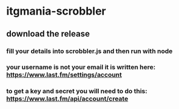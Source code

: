 # itgmania-scrobbler
## download the release
### fill your details into scrobbler.js and then run with node
### your username is not your email it is written here: https://www.last.fm/settings/account
### to get a key and secret you will need to do this: https://www.last.fm/api/account/create
